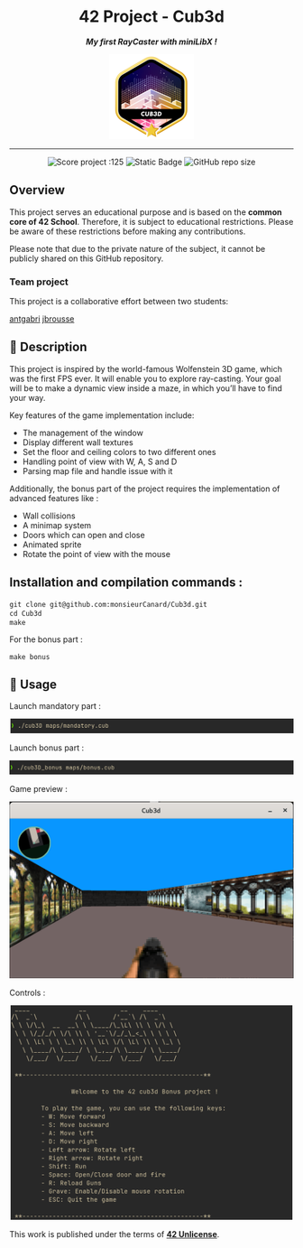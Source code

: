<h1 align="center">
	42 Project - Cub3d
</h1>

<p align="center">
	<b><i> My first RayCaster with miniLibX !</i></b>
</p>

<p align="center">
	<img src="https://github.com/monsieurCanard/monsieurCanard/blob/main/badges/cub3dm.png" alt="cub3d_logo" />
</p>

---

<p align="center">
	<img src="https://img.shields.io/badge/Score-125-blue?style=flat-square&logo=42" alt="Score project :125"/>
	<img alt="Static Badge" src="https://img.shields.io/badge/Outstanding-3-blue?style=flat-square&logo=42">
	<img alt="GitHub repo size" src="https://img.shields.io/github/repo-size/monsieurCanard/Cub3d?style=flat-square&logo=github">
</p>

## Overview

This project serves an educational purpose and is based on the **common core of 42 School**. Therefore, it is subject to educational restrictions. Please be aware of these restrictions before making any contributions.

Please note that due to the private nature of the subject, it cannot be publicly shared on this GitHub repository.

### Team project

This project is a collaborative effort between two students:

[antgabri](https://profile.intra.42.fr/users/antgabri)
[jbrousse](https://profile.intra.42.fr/users/jbrousse)


## 📄 Description

This project is inspired by the world-famous Wolfenstein 3D game, which
was the first FPS ever. It will enable you to explore ray-casting. Your goal will be to
make a dynamic view inside a maze, in which you’ll have to find your way.

Key features of the game implementation include:
- The management of the window 
- Display different wall textures
- Set the floor and ceiling colors to two different ones
- Handling point of view with W, A, S and D
- Parsing map file and handle issue with it

Additionally, the bonus part of the project requires the implementation of advanced features like :
- Wall collisions
- A minimap system
- Doors which can open and close
- Animated sprite
- Rotate the point of view with the mouse

## Installation and compilation commands :
```
git clone git@github.com:monsieurCanard/Cub3d.git
cd Cub3d
make
```
For the bonus part : 
```
make bonus
```
## 🤖 Usage

Launch mandatory part :
<p align="center">
	<img src="https://github.com/monsieurCanard/Cub3d/blob/main/img/launch_manda.png" 
	alt="launch mandatory"/>
</p>

Launch bonus part :
<p align="center">
	<img src="https://github.com/monsieurCanard/Cub3d/blob/main/img/launch_bonus.png"
	alt="launch mandatory"/>
</p>

Game preview : 
<p align="center">
	<img src="https://github.com/monsieurCanard/Cub3d/blob/main/img/ingame.png" 
	alt="game"/>
</p>

Controls :
<p align="center">
	<img src="https://github.com/monsieurCanard/Cub3d/blob/main/img/controls.png" length="500" width="500"
	alt="controls"/>
</p>





This work is published under the terms of **[42 Unlicense](https://github.com/gcamerli/42unlicense)**.
